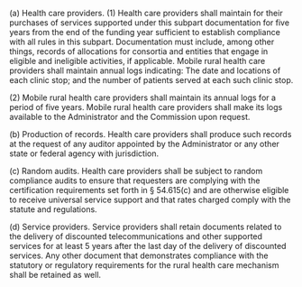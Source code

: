 (a) Health care providers. (1) Health care providers shall maintain for their purchases of services supported under this subpart documentation for five years from the end of the funding year sufficient to establish compliance with all rules in this subpart. Documentation must include, among other things, records of allocations for consortia and entities that engage in eligible and ineligible activities, if applicable. Mobile rural health care providers shall maintain annual logs indicating: The date and locations of each clinic stop; and the number of patients served at each such clinic stop.

(2) Mobile rural health care providers shall maintain its annual logs for a period of five years. Mobile rural health care providers shall make its logs available to the Administrator and the Commission upon request.

(b) Production of records. Health care providers shall produce such records at the request of any auditor appointed by the Administrator or any other state or federal agency with jurisdiction.

(c) Random audits. Health care providers shall be subject to random compliance audits to ensure that requesters are complying with the certification requirements set forth in § 54.615(c) and are otherwise eligible to receive universal service support and that rates charged comply with the statute and regulations.

(d) Service providers. Service providers shall retain documents related to the delivery of discounted telecommunications and other supported services for at least 5 years after the last day of the delivery of discounted services. Any other document that demonstrates compliance with the statutory or regulatory requirements for the rural health care mechanism shall be retained as well.

